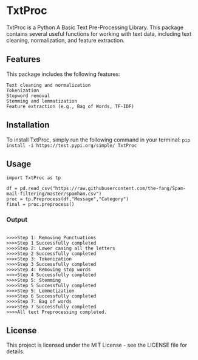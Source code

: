 # TxtProc
TxtProc is a Python A Basic Text Pre-Processing Library. This package contains several useful functions for working with text data, including text cleaning, normalization, and feature extraction.
## Features

This package includes the following features:

    Text cleaning and normalization
    Tokenization
    Stopword removal
    Stemming and lemmatization
    Feature extraction (e.g., Bag of Words, TF-IDF)

## Installation

To install TxtProc, simply run the following command in your terminal:
  `pip install -i https://test.pypi.org/simple/ TxtProc`
  
## Usage
```
import TxtProc as tp

df = pd.read_csv("https://raw.githubusercontent.com/the-fang/Spam-mail-filtering/master/spamham.csv")
proc = tp.Preprocess(df,"Message","Category")
final = proc.preprocess()
```
### Output
```

>>>>Step 1: Removing Punctuations
>>>>Step 1 Successfully completed
>>>>Step 2: Lower casing all the letters
>>>>Step 2 Successfully completed
>>>>Step 3: Tokenization
>>>>Step 3 Successfully completed
>>>>Step 4: Removing stop words
>>>>Step 4 Successfully completed
>>>>Step 5: Stemming
>>>>Step 5 Successfully completed
>>>>Step 5: Lemmetization
>>>>Step 6 Successfully completed
>>>>Step 7: Bag of words
>>>>Step 7 Successfully completed
>>>>All text Preprocessing completed.
```

## License

This project is licensed under the MIT License - see the LICENSE file for details.
